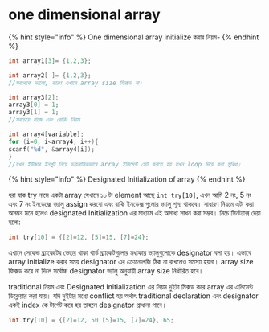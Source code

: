 # one dimensional array

{% hint style="info" %}
One dimensional array initialize করার নিয়ম-
{% endhint %}

```c
int array1[3]= {1,2,3};
```

```c
int array2[ ]= {1,2,3};
//সবথেকে ভালো, কারণ এখানে array size ফিক্সড না।
```

```c
int array3[2];
array3[0] = 1; 
array3[1] = 1;
//সবচেয়ে বাজে এবং বোরিং নিয়ম
```

```c
int array4[variable]; 
for (i=0; i<array4; i++){
scanf("%d", &array4[i]);
}
//যখন ইউজার ইনপুট নিয়ে ডায়নামিকভাবে array ইলিমেন্ট সেট করতে হয় তখন loop দিয়ে করা সুবিধা।
```



{% hint style="info" %}
Designated Initialization of array
{% endhint %}

ধরা যাক try নামে একটা array যেখানে ১০ টা element আছে `int try[10]`, এখন আমি 2 নং, 5 নং এবং 7 নং ইনডেক্সে ভ্যালু assign করবো এবং বাকি ইনডেক্স গুলোর ভ্যালু শূন্য থাকবে। সাধারণ নিয়মে এটা করা অসম্ভব মনে হলেও designated Initialization এর মাধ্যমে এই অসাধ্য সাধন করা সম্ভব। নিচে সিনট্যাক্স দেয়া হলো:

```c
int try[10] = {[2]=12, [5]=15, [7]=24};
```

এখানে সেকেন্ড ব্র্যাকেটের ভেতর থাকা থার্ড ব্র্যাকেটগুলোর মধ্যকার ভ্যালুগুলোকে designator বলা হয়। এভাবে array initialize করার সময় designator এর ক্রোনোলজি ঠিক না রাখলেও সমস্যা হয়না। array size ফিক্সড করে না দিলে সর্বোচ্চ designator ভ্যালু অনুযায়ী array size নির্ধারিত হবে।

traditional নিয়ম এবং Designated Initialization এর নিয়ম দুইটা মিক্সড করে array এর এলিমেন্ট ডিক্লেয়ার করা যায়। যদি দুইটার মধ্যে conflict হয় অর্থাৎ traditional declaration এবং designator একই index কে টার্গেট করে হয় তাহলে designator প্রাধান্য পাবে।

```c
int try[10] = {[2]=12, 50 [5]=15, [7]=24}, 65;
```

